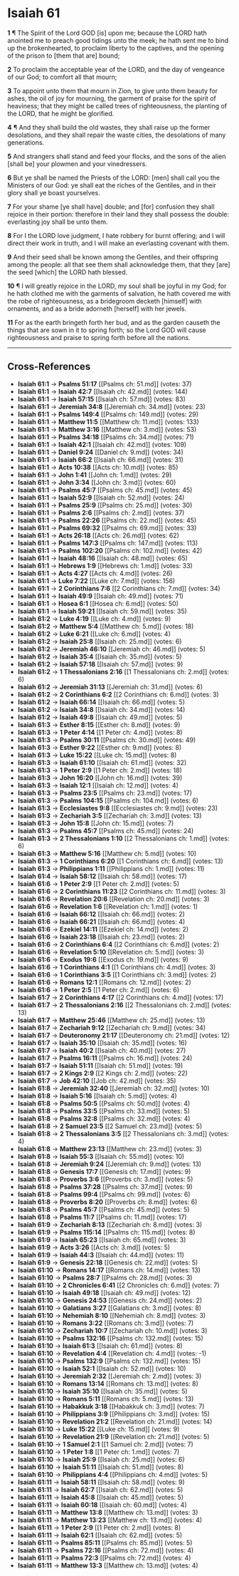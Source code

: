# Isaiah 61

**1** ¶ The Spirit of the Lord GOD [is] upon me; because the LORD hath anointed me to preach good tidings unto the meek; he hath sent me to bind up the brokenhearted, to proclaim liberty to the captives, and the opening of the prison to [them that are] bound;

**2** To proclaim the acceptable year of the LORD, and the day of vengeance of our God; to comfort all that mourn;

**3** To appoint unto them that mourn in Zion, to give unto them beauty for ashes, the oil of joy for mourning, the garment of praise for the spirit of heaviness; that they might be called trees of righteousness, the planting of the LORD, that he might be glorified.

**4** ¶ And they shall build the old wastes, they shall raise up the former desolations, and they shall repair the waste cities, the desolations of many generations.

**5** And strangers shall stand and feed your flocks, and the sons of the alien [shall be] your plowmen and your vinedressers.

**6** But ye shall be named the Priests of the LORD: [men] shall call you the Ministers of our God: ye shall eat the riches of the Gentiles, and in their glory shall ye boast yourselves.

**7** For your shame [ye shall have] double; and [for] confusion they shall rejoice in their portion: therefore in their land they shall possess the double: everlasting joy shall be unto them.

**8** For I the LORD love judgment, I hate robbery for burnt offering; and I will direct their work in truth, and I will make an everlasting covenant with them.

**9** And their seed shall be known among the Gentiles, and their offspring among the people: all that see them shall acknowledge them, that they [are] the seed [which] the LORD hath blessed.

**10** ¶ I will greatly rejoice in the LORD, my soul shall be joyful in my God; for he hath clothed me with the garments of salvation, he hath covered me with the robe of righteousness, as a bridegroom decketh [himself] with ornaments, and as a bride adorneth [herself] with her jewels.

**11** For as the earth bringeth forth her bud, and as the garden causeth the things that are sown in it to spring forth; so the Lord GOD will cause righteousness and praise to spring forth before all the nations.

---

## Cross-References

- **Isaiah 61:1** → **Psalms 51:17** [[Psalms ch: 51.md]] (votes: 37)
- **Isaiah 61:1** → **Isaiah 42:7** [[Isaiah ch: 42.md]] (votes: 144)
- **Isaiah 61:1** → **Isaiah 57:15** [[Isaiah ch: 57.md]] (votes: 83)
- **Isaiah 61:1** → **Jeremiah 34:8** [[Jeremiah ch: 34.md]] (votes: 23)
- **Isaiah 61:1** → **Psalms 149:4** [[Psalms ch: 149.md]] (votes: 29)
- **Isaiah 61:1** → **Matthew 11:5** [[Matthew ch: 11.md]] (votes: 133)
- **Isaiah 61:1** → **Matthew 3:16** [[Matthew ch: 3.md]] (votes: 53)
- **Isaiah 61:1** → **Psalms 34:18** [[Psalms ch: 34.md]] (votes: 71)
- **Isaiah 61:1** → **Isaiah 42:1** [[Isaiah ch: 42.md]] (votes: 109)
- **Isaiah 61:1** → **Daniel 9:24** [[Daniel ch: 9.md]] (votes: 34)
- **Isaiah 61:1** → **Isaiah 66:2** [[Isaiah ch: 66.md]] (votes: 31)
- **Isaiah 61:1** → **Acts 10:38** [[Acts ch: 10.md]] (votes: 85)
- **Isaiah 61:1** → **John 1:41** [[John ch: 1.md]] (votes: 29)
- **Isaiah 61:1** → **John 3:34** [[John ch: 3.md]] (votes: 60)
- **Isaiah 61:1** → **Psalms 45:7** [[Psalms ch: 45.md]] (votes: 45)
- **Isaiah 61:1** → **Isaiah 52:9** [[Isaiah ch: 52.md]] (votes: 24)
- **Isaiah 61:1** → **Psalms 25:9** [[Psalms ch: 25.md]] (votes: 30)
- **Isaiah 61:1** → **Psalms 2:6** [[Psalms ch: 2.md]] (votes: 37)
- **Isaiah 61:1** → **Psalms 22:26** [[Psalms ch: 22.md]] (votes: 45)
- **Isaiah 61:1** → **Psalms 69:32** [[Psalms ch: 69.md]] (votes: 33)
- **Isaiah 61:1** → **Acts 26:18** [[Acts ch: 26.md]] (votes: 62)
- **Isaiah 61:1** → **Psalms 147:3** [[Psalms ch: 147.md]] (votes: 113)
- **Isaiah 61:1** → **Psalms 102:20** [[Psalms ch: 102.md]] (votes: 42)
- **Isaiah 61:1** → **Isaiah 48:16** [[Isaiah ch: 48.md]] (votes: 65)
- **Isaiah 61:1** → **Hebrews 1:9** [[Hebrews ch: 1.md]] (votes: 33)
- **Isaiah 61:1** → **Acts 4:27** [[Acts ch: 4.md]] (votes: 26)
- **Isaiah 61:1** → **Luke 7:22** [[Luke ch: 7.md]] (votes: 156)
- **Isaiah 61:1** → **2 Corinthians 7:6** [[2 Corinthians ch: 7.md]] (votes: 34)
- **Isaiah 61:1** → **Isaiah 49:9** [[Isaiah ch: 49.md]] (votes: 71)
- **Isaiah 61:1** → **Hosea 6:1** [[Hosea ch: 6.md]] (votes: 50)
- **Isaiah 61:1** → **Isaiah 59:21** [[Isaiah ch: 59.md]] (votes: 35)
- **Isaiah 61:2** → **Luke 4:19** [[Luke ch: 4.md]] (votes: 9)
- **Isaiah 61:2** → **Matthew 5:4** [[Matthew ch: 5.md]] (votes: 18)
- **Isaiah 61:2** → **Luke 6:21** [[Luke ch: 6.md]] (votes: 4)
- **Isaiah 61:2** → **Isaiah 25:8** [[Isaiah ch: 25.md]] (votes: 6)
- **Isaiah 61:2** → **Jeremiah 46:10** [[Jeremiah ch: 46.md]] (votes: 5)
- **Isaiah 61:2** → **Isaiah 35:4** [[Isaiah ch: 35.md]] (votes: 5)
- **Isaiah 61:2** → **Isaiah 57:18** [[Isaiah ch: 57.md]] (votes: 9)
- **Isaiah 61:2** → **1 Thessalonians 2:16** [[1 Thessalonians ch: 2.md]] (votes: 6)
- **Isaiah 61:2** → **Jeremiah 31:13** [[Jeremiah ch: 31.md]] (votes: 6)
- **Isaiah 61:2** → **2 Corinthians 6:2** [[2 Corinthians ch: 6.md]] (votes: 3)
- **Isaiah 61:2** → **Isaiah 66:14** [[Isaiah ch: 66.md]] (votes: 5)
- **Isaiah 61:2** → **Isaiah 34:8** [[Isaiah ch: 34.md]] (votes: 14)
- **Isaiah 61:2** → **Isaiah 49:8** [[Isaiah ch: 49.md]] (votes: 5)
- **Isaiah 61:3** → **Esther 8:15** [[Esther ch: 8.md]] (votes: 9)
- **Isaiah 61:3** → **1 Peter 4:14** [[1 Peter ch: 4.md]] (votes: 8)
- **Isaiah 61:3** → **Psalms 30:11** [[Psalms ch: 30.md]] (votes: 49)
- **Isaiah 61:3** → **Esther 9:22** [[Esther ch: 9.md]] (votes: 8)
- **Isaiah 61:3** → **Luke 15:22** [[Luke ch: 15.md]] (votes: 8)
- **Isaiah 61:3** → **Isaiah 61:10** [[Isaiah ch: 61.md]] (votes: 32)
- **Isaiah 61:3** → **1 Peter 2:9** [[1 Peter ch: 2.md]] (votes: 18)
- **Isaiah 61:3** → **John 16:20** [[John ch: 16.md]] (votes: 39)
- **Isaiah 61:3** → **Isaiah 12:1** [[Isaiah ch: 12.md]] (votes: 4)
- **Isaiah 61:3** → **Psalms 23:5** [[Psalms ch: 23.md]] (votes: 17)
- **Isaiah 61:3** → **Psalms 104:15** [[Psalms ch: 104.md]] (votes: 6)
- **Isaiah 61:3** → **Ecclesiastes 9:8** [[Ecclesiastes ch: 9.md]] (votes: 23)
- **Isaiah 61:3** → **Zechariah 3:5** [[Zechariah ch: 3.md]] (votes: 13)
- **Isaiah 61:3** → **John 15:8** [[John ch: 15.md]] (votes: 7)
- **Isaiah 61:3** → **Psalms 45:7** [[Psalms ch: 45.md]] (votes: 24)
- **Isaiah 61:3** → **2 Thessalonians 1:10** [[2 Thessalonians ch: 1.md]] (votes: 6)
- **Isaiah 61:3** → **Matthew 5:16** [[Matthew ch: 5.md]] (votes: 10)
- **Isaiah 61:3** → **1 Corinthians 6:20** [[1 Corinthians ch: 6.md]] (votes: 13)
- **Isaiah 61:3** → **Philippians 1:11** [[Philippians ch: 1.md]] (votes: 11)
- **Isaiah 61:4** → **Isaiah 58:12** [[Isaiah ch: 58.md]] (votes: 17)
- **Isaiah 61:6** → **1 Peter 2:9** [[1 Peter ch: 2.md]] (votes: 5)
- **Isaiah 61:6** → **2 Corinthians 11:23** [[2 Corinthians ch: 11.md]] (votes: 3)
- **Isaiah 61:6** → **Revelation 20:6** [[Revelation ch: 20.md]] (votes: 3)
- **Isaiah 61:6** → **Revelation 1:6** [[Revelation ch: 1.md]] (votes: 1)
- **Isaiah 61:6** → **Isaiah 66:12** [[Isaiah ch: 66.md]] (votes: 2)
- **Isaiah 61:6** → **Isaiah 66:21** [[Isaiah ch: 66.md]] (votes: 4)
- **Isaiah 61:6** → **Ezekiel 14:11** [[Ezekiel ch: 14.md]] (votes: 2)
- **Isaiah 61:6** → **Isaiah 23:18** [[Isaiah ch: 23.md]] (votes: 2)
- **Isaiah 61:6** → **2 Corinthians 6:4** [[2 Corinthians ch: 6.md]] (votes: 2)
- **Isaiah 61:6** → **Revelation 5:10** [[Revelation ch: 5.md]] (votes: 3)
- **Isaiah 61:6** → **Exodus 19:6** [[Exodus ch: 19.md]] (votes: 9)
- **Isaiah 61:6** → **1 Corinthians 4:1** [[1 Corinthians ch: 4.md]] (votes: 3)
- **Isaiah 61:6** → **1 Corinthians 3:5** [[1 Corinthians ch: 3.md]] (votes: 2)
- **Isaiah 61:6** → **Romans 12:1** [[Romans ch: 12.md]] (votes: 2)
- **Isaiah 61:6** → **1 Peter 2:5** [[1 Peter ch: 2.md]] (votes: 6)
- **Isaiah 61:7** → **2 Corinthians 4:17** [[2 Corinthians ch: 4.md]] (votes: 17)
- **Isaiah 61:7** → **2 Thessalonians 2:16** [[2 Thessalonians ch: 2.md]] (votes: 13)
- **Isaiah 61:7** → **Matthew 25:46** [[Matthew ch: 25.md]] (votes: 13)
- **Isaiah 61:7** → **Zechariah 9:12** [[Zechariah ch: 9.md]] (votes: 34)
- **Isaiah 61:7** → **Deuteronomy 21:17** [[Deuteronomy ch: 21.md]] (votes: 12)
- **Isaiah 61:7** → **Isaiah 35:10** [[Isaiah ch: 35.md]] (votes: 16)
- **Isaiah 61:7** → **Isaiah 40:2** [[Isaiah ch: 40.md]] (votes: 27)
- **Isaiah 61:7** → **Psalms 16:11** [[Psalms ch: 16.md]] (votes: 24)
- **Isaiah 61:7** → **Isaiah 51:11** [[Isaiah ch: 51.md]] (votes: 19)
- **Isaiah 61:7** → **2 Kings 2:9** [[2 Kings ch: 2.md]] (votes: 22)
- **Isaiah 61:7** → **Job 42:10** [[Job ch: 42.md]] (votes: 35)
- **Isaiah 61:8** → **Jeremiah 32:40** [[Jeremiah ch: 32.md]] (votes: 10)
- **Isaiah 61:8** → **Isaiah 5:16** [[Isaiah ch: 5.md]] (votes: 4)
- **Isaiah 61:8** → **Psalms 50:5** [[Psalms ch: 50.md]] (votes: 4)
- **Isaiah 61:8** → **Psalms 33:5** [[Psalms ch: 33.md]] (votes: 5)
- **Isaiah 61:8** → **Psalms 32:8** [[Psalms ch: 32.md]] (votes: 4)
- **Isaiah 61:8** → **2 Samuel 23:5** [[2 Samuel ch: 23.md]] (votes: 5)
- **Isaiah 61:8** → **2 Thessalonians 3:5** [[2 Thessalonians ch: 3.md]] (votes: 4)
- **Isaiah 61:8** → **Matthew 23:13** [[Matthew ch: 23.md]] (votes: 3)
- **Isaiah 61:8** → **Isaiah 55:3** [[Isaiah ch: 55.md]] (votes: 10)
- **Isaiah 61:8** → **Jeremiah 9:24** [[Jeremiah ch: 9.md]] (votes: 13)
- **Isaiah 61:8** → **Genesis 17:7** [[Genesis ch: 17.md]] (votes: 9)
- **Isaiah 61:8** → **Proverbs 3:6** [[Proverbs ch: 3.md]] (votes: 5)
- **Isaiah 61:8** → **Psalms 37:28** [[Psalms ch: 37.md]] (votes: 9)
- **Isaiah 61:8** → **Psalms 99:4** [[Psalms ch: 99.md]] (votes: 6)
- **Isaiah 61:8** → **Proverbs 8:20** [[Proverbs ch: 8.md]] (votes: 6)
- **Isaiah 61:8** → **Psalms 45:7** [[Psalms ch: 45.md]] (votes: 5)
- **Isaiah 61:8** → **Psalms 11:7** [[Psalms ch: 11.md]] (votes: 17)
- **Isaiah 61:9** → **Zechariah 8:13** [[Zechariah ch: 8.md]] (votes: 3)
- **Isaiah 61:9** → **Psalms 115:14** [[Psalms ch: 115.md]] (votes: 8)
- **Isaiah 61:9** → **Isaiah 65:23** [[Isaiah ch: 65.md]] (votes: 3)
- **Isaiah 61:9** → **Acts 3:26** [[Acts ch: 3.md]] (votes: 5)
- **Isaiah 61:9** → **Isaiah 44:3** [[Isaiah ch: 44.md]] (votes: 11)
- **Isaiah 61:9** → **Genesis 22:18** [[Genesis ch: 22.md]] (votes: 5)
- **Isaiah 61:10** → **Romans 14:17** [[Romans ch: 14.md]] (votes: 13)
- **Isaiah 61:10** → **Psalms 28:7** [[Psalms ch: 28.md]] (votes: 3)
- **Isaiah 61:10** → **2 Chronicles 6:41** [[2 Chronicles ch: 6.md]] (votes: 7)
- **Isaiah 61:10** → **Isaiah 49:18** [[Isaiah ch: 49.md]] (votes: 12)
- **Isaiah 61:10** → **Genesis 24:53** [[Genesis ch: 24.md]] (votes: 2)
- **Isaiah 61:10** → **Galatians 3:27** [[Galatians ch: 3.md]] (votes: 8)
- **Isaiah 61:10** → **Nehemiah 8:10** [[Nehemiah ch: 8.md]] (votes: 3)
- **Isaiah 61:10** → **Romans 3:22** [[Romans ch: 3.md]] (votes: 7)
- **Isaiah 61:10** → **Zechariah 10:7** [[Zechariah ch: 10.md]] (votes: 3)
- **Isaiah 61:10** → **Psalms 132:16** [[Psalms ch: 132.md]] (votes: 15)
- **Isaiah 61:10** → **Isaiah 61:3** [[Isaiah ch: 61.md]] (votes: 8)
- **Isaiah 61:10** → **Revelation 4:4** [[Revelation ch: 4.md]] (votes: -1)
- **Isaiah 61:10** → **Psalms 132:9** [[Psalms ch: 132.md]] (votes: 15)
- **Isaiah 61:10** → **Isaiah 52:1** [[Isaiah ch: 52.md]] (votes: 10)
- **Isaiah 61:10** → **Jeremiah 2:32** [[Jeremiah ch: 2.md]] (votes: 3)
- **Isaiah 61:10** → **Romans 13:14** [[Romans ch: 13.md]] (votes: 8)
- **Isaiah 61:10** → **Isaiah 35:10** [[Isaiah ch: 35.md]] (votes: 5)
- **Isaiah 61:10** → **Romans 5:11** [[Romans ch: 5.md]] (votes: 13)
- **Isaiah 61:10** → **Habakkuk 3:18** [[Habakkuk ch: 3.md]] (votes: 7)
- **Isaiah 61:10** → **Philippians 3:9** [[Philippians ch: 3.md]] (votes: 15)
- **Isaiah 61:10** → **Revelation 21:2** [[Revelation ch: 21.md]] (votes: 14)
- **Isaiah 61:10** → **Luke 15:22** [[Luke ch: 15.md]] (votes: 9)
- **Isaiah 61:10** → **Revelation 21:9** [[Revelation ch: 21.md]] (votes: 5)
- **Isaiah 61:10** → **1 Samuel 2:1** [[1 Samuel ch: 2.md]] (votes: 7)
- **Isaiah 61:10** → **1 Peter 1:8** [[1 Peter ch: 1.md]] (votes: 7)
- **Isaiah 61:10** → **Isaiah 25:9** [[Isaiah ch: 25.md]] (votes: 6)
- **Isaiah 61:10** → **Isaiah 51:11** [[Isaiah ch: 51.md]] (votes: 8)
- **Isaiah 61:10** → **Philippians 4:4** [[Philippians ch: 4.md]] (votes: 5)
- **Isaiah 61:11** → **Isaiah 58:11** [[Isaiah ch: 58.md]] (votes: 9)
- **Isaiah 61:11** → **Isaiah 62:7** [[Isaiah ch: 62.md]] (votes: 5)
- **Isaiah 61:11** → **Isaiah 45:8** [[Isaiah ch: 45.md]] (votes: 5)
- **Isaiah 61:11** → **Isaiah 60:18** [[Isaiah ch: 60.md]] (votes: 4)
- **Isaiah 61:11** → **Matthew 13:8** [[Matthew ch: 13.md]] (votes: 3)
- **Isaiah 61:11** → **Matthew 13:23** [[Matthew ch: 13.md]] (votes: 4)
- **Isaiah 61:11** → **1 Peter 2:9** [[1 Peter ch: 2.md]] (votes: 8)
- **Isaiah 61:11** → **Isaiah 62:1** [[Isaiah ch: 62.md]] (votes: 5)
- **Isaiah 61:11** → **Psalms 85:11** [[Psalms ch: 85.md]] (votes: 5)
- **Isaiah 61:11** → **Psalms 72:16** [[Psalms ch: 72.md]] (votes: 4)
- **Isaiah 61:11** → **Psalms 72:3** [[Psalms ch: 72.md]] (votes: 4)
- **Isaiah 61:11** → **Matthew 13:3** [[Matthew ch: 13.md]] (votes: 4)
